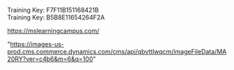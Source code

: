 
Training Key: F7F11B151168421B    
Training Key: B5B8E11654264F2A

https://mslearningcampus.com/

"https://images-us-prod.cms.commerce.dynamics.com/cms/api/qbvttlwqcm/imageFileData/MA20RY?ver=c4b6&m=6&q=100"
